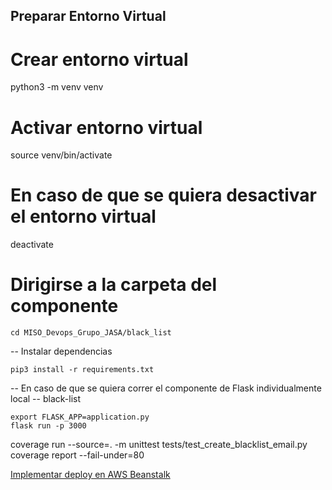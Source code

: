 ## Preparar Entorno Virtual

# Crear entorno virtual
python3 -m venv venv
# Activar entorno virtual
source venv/bin/activate
# En caso de que se quiera desactivar el entorno virtual
deactivate
# Dirigirse a la carpeta del componente
```
cd MISO_Devops_Grupo_JASA/black_list
```
-- Instalar dependencias
```
pip3 install -r requirements.txt
```
-- En caso de que se quiera correr el componente de Flask individualmente local
-- black-list
```
export FLASK_APP=application.py
flask run -p 3000
```

coverage run --source=. -m unittest tests/test_create_blacklist_email.py
coverage report --fail-under=80

[Implementar deploy en AWS Beanstalk](https://docs.aws.amazon.com/es_es/elasticbeanstalk/latest/dg/using-features.rolling-version-deploy.html)

